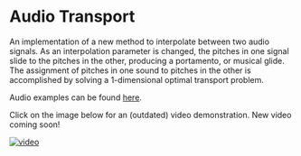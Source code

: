 # Audio Transport

An implementation of  a new method to interpolate between two audio signals. As an interpolation parameter is changed, the pitches in one signal slide to the pitches in the other, producing a portamento, or musical glide. The assignment of pitches in one sound to pitches in the other is accomplished by solving a 1-dimensional optimal transport problem. 

Audio examples can be found [here](https://soundcloud.com/audio_transport).

Click on the image below for an (outdated) video demonstration. New video coming soon!

[![video](http://img.youtube.com/vi/PQGV0fk3Gww/0.jpg)](https://www.youtube.com/watch?v=PQGV0fk3Gww)
